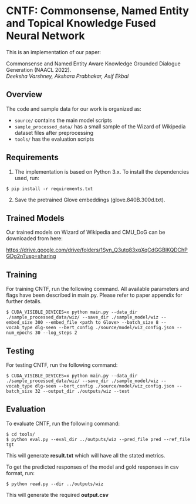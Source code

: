 # CNTF: Commonsense, Named Entity and Topical Knowledge Fused Neural Network

This is an implementation of our paper:

Commonsense and Named Entity Aware Knowledge Grounded Dialogue Generation (NAACL 2022).<br>
*Deeksha Varshney, Akshara Prabhakar, Asif Ekbal*

## Overview 
The code and sample data for our work is organized as:
- ```source/``` contains the main model scripts
- ```sample_processed_data/``` has a small sample of the Wizard of Wikipedia dataset files after preprocessing
- ```tools/``` has the evaluation scripts

## Requirements
1. The implementation is based on Python 3.x. To install the dependencies used, run:
```
$ pip install -r requirements.txt
```
2. Save the pretrained Glove embeddings (glove.840B.300d.txt).

## Trained Models
Our trained models on Wizard of Wikipedia and CMU_DoG can be downloaded from here:

https://drive.google.com/drive/folders/1Syn_Q3utg83xgXqCdGGBlKQDChPGDg2n?usp=sharing

## Training
For training CNTF, run the following command. All available parameters and flags have been described in main.py. Please refer to paper appendix for further details.
```
$ CUDA_VISIBLE_DEVICES=x python main.py --data_dir ./sample_processed_data/wiz/ --save_dir ./sample_model/wiz --embed_size 300 --embed_file <path to Glove> --batch_size 8 --vocab_type dlg-seen --bert_config ./source/model/wiz_config.json --num_epochs 30 --log_steps 2
```

## Testing
For testing CNTF, run the following command:
```
$ CUDA_VISIBLE_DEVICES=x python main.py --data_dir ./sample_processed_data/wiz/ --save_dir ./sample_model/wiz --vocab_type dlg-seen --bert_config ./source/model/wiz_config.json --batch_size 32 --output_dir ./outputs/wiz --test
```

## Evaluation
To evaluate CNTF, run the following command:
```
$ cd tools/
$ python eval.py --eval_dir ../outputs/wiz --pred_file pred --ref_file tgt
```
This will generate **result.txt** which will have all the stated metrics.

To get the predicted responses of the model and gold responses in csv format, run:
```
$ python read.py --dir ../outputs/wiz
```
This will generate the required **output.csv**
